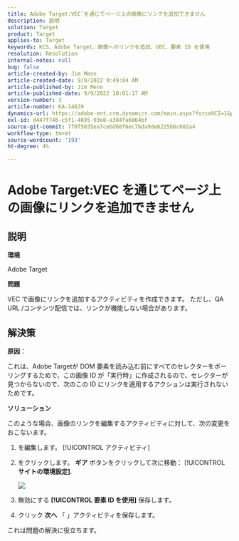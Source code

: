 ```yaml
---
title: Adobe Target:VEC`を通じてページ上の画像にリンクを追加できません
description: 説明
solution: Target
product: Target
applies-to: Target
keywords: KCS、Adobe Target、画像へのリンクを追加、VEC、要素 ID を使用
resolution: Resolution
internal-notes: null
bug: false
article-created-by: Jim Menn
article-created-date: 9/9/2022 9:49:04 AM
article-published-by: Jim Menn
article-published-date: 9/9/2022 10:01:17 AM
version-number: 3
article-number: KA-14639
dynamics-url: https://adobe-ent.crm.dynamics.com/main.aspx?forceUCI=1&pagetype=entityrecord&etn=knowledgearticle&id=384c92a1-2430-ed11-9db1-0022480866ad
exl-id: d447f746-c5f1-4695-93e8-a384fa6864bf
source-git-commit: 7f0f5035ea7cebd60f6ec7bda9de6225b6c602a4
workflow-type: tm+mt
source-wordcount: '193'
ht-degree: 4%

---
```


# Adobe Target:VEC を通じてページ上の画像にリンクを追加できません

## 説明


<b>環境</b>

Adobe Target

<b>問題</b>

VEC で画像にリンクを追加するアクティビティを作成できます。 ただし、QA URL /コンテンツ配信では、リンクが機能しない場合があります。

## 解決策

<b>原因</b>：

これは、Adobe Targetが DOM 要素を読み込む前にすべてのセレクターをポーリングするためで、この画像 ID が「実行時」に作成されるので、セレクターが見つからないので、次のこの ID にリンクを適用するアクションは実行されないためです。

<b>ソリューション</b>

このような場合、画像のリンクを編集するアクティビティに対して、次の変更をおこないます。

1. を編集します。 [!UICONTROL アクティビティ]

1. をクリックします。 <b>ギア</b> ボタンをクリックして次に移動： [!UICONTROL <b>サイトの環境設定]</b>.

   ![](http://omniture.custhelp.com/ci/inlineImage/get/2604510/f3a717a357a2a8c34b6bdfae61ce60ee)

1. 無効にする <b>[!UICONTROL 要素 ID を使用]</b> 保存します。

1. クリック <b>次へ</b> 「 」アクティビティを保存します。

これは問題の解決に役立ちます。
